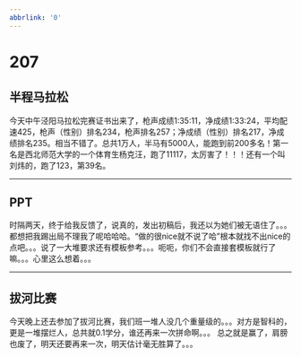 ```yaml
---
abbrlink: '0'
---
```

# 207

## 半程马拉松

今天中午泾阳马拉松完赛证书出来了，枪声成绩1:35:11，净成绩1:33:24，平均配速425，枪声（性别）排名234，枪声排名257；净成绩（性别）排名217，净成绩排名235。相当不错了。总共1万人，半马有5000人，能跑到前200多名！第一名是西北师范大学的一个体育生杨克汪，跑了11117，太厉害了！！！还有一个叫刘炜的，跑了123，第39名。
***

## PPT

时隔两天，终于给我反馈了，说真的，发出初稿后，我还以为她们被无语住了。。。都想把我踢出局不理我了呢哈哈哈。“做的很nice就不说了哈”根本就找不出nice的点吧。。。说了一大堆要求还有模板参考。。。呃呃，你们不会直接套模板就行了嘛。。。心里这么想着。。。
***

## 拔河比赛

今天晚上还去参加了拔河比赛，我们班一堆人没几个重量级的。。。对方是智科的，更是一堆摆烂人，总共就0.1学分，谁还再来一次拼命啊。。。
总之就是赢了，肩膀也废了，明天还要再来一次，明天估计毫无胜算了。。。
